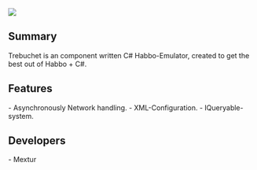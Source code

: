 <img src="http://www.iaza.com/work/120617C/iaza16379783503900.png">

<h2>Summary</h2>
Trebuchet is an component written C# Habbo-Emulator, created to get the best out of Habbo + C#.

<h2>Features</h2>
- Asynchronously Network handling.
- XML-Configuration.
- IQueryable-system.

<h2>Developers</h2>
- Mextur

